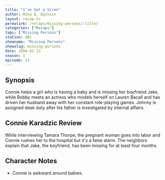 ```yaml
---
title: "I've Got a Siren"
author: Mika A. Epstein
layout: recap-tv
permalink: /recaps/missing-persons/:title/
categories: ["Recaps"]
tags: ["Missing Persons"]
station: ABC
showname: "Missing Persons"
showslug: missing-persons
date: 1994-01-13
season: 1
episode: 13
---
```

  
## Synopsis

Connie helps a girl who is having a baby and is missing her boyfriend Jake, while Bobby meets an actress who models herself on Lauren Bacall and has driven her husband away with her constant role-playing games. Johnny is assigned desk duty after his father is investigated by internal affairs.

## Connie Karadzic Review

While interviewing Tamara Thorpe, the pregnant woman goes into labor and Connie rushes her to the hospital but it's a false alarm. The neighbors explain that Jake, the boyfriend, has been missing for at least four months.

## Character Notes

* Connie is awkward around babies.